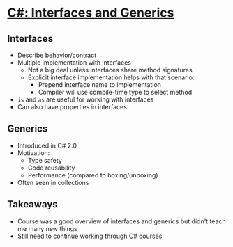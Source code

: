 # [C#: Interfaces and Generics](https://www.lynda.com/C-tutorials/Welcome/388134/435136-4.html)

## Interfaces

+ Describe behavior/contract
+ Multiple implementation with interfaces
  + Not a big deal unless interfaces share method signatures
  + Explicit interface implementation helps with that scenario:
    + Prepend interface name to implementation
    + Compiler will use compile-time type to select method
+ `is` and `as` are useful for working with interfaces 
+ Can also have properties in interfaces

## Generics

+ Introduced in C# 2.0
+ Motivation:
  + Type safety
  + Code reusability
  + Performance (compared to boxing/unboxing)
+ Often seen in collections

## Takeaways

+ Course was a good overview of interfaces and generics but didn't teach me many new things
+ Still need to continue working through C# courses
